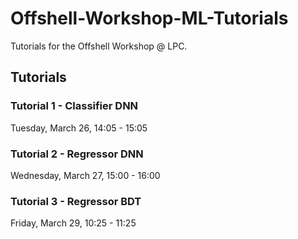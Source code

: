 # Offshell-Workshop-ML-Tutorials
Tutorials for the Offshell Workshop @ LPC. 

## Tutorials
### Tutorial 1 - Classifier DNN
 Tuesday, March 26, 14:05 - 15:05
### Tutorial 2 - Regressor DNN
 Wednesday, March 27, 15:00 - 16:00
### Tutorial 3 - Regressor BDT
 Friday, March 29, 10:25 - 11:25


